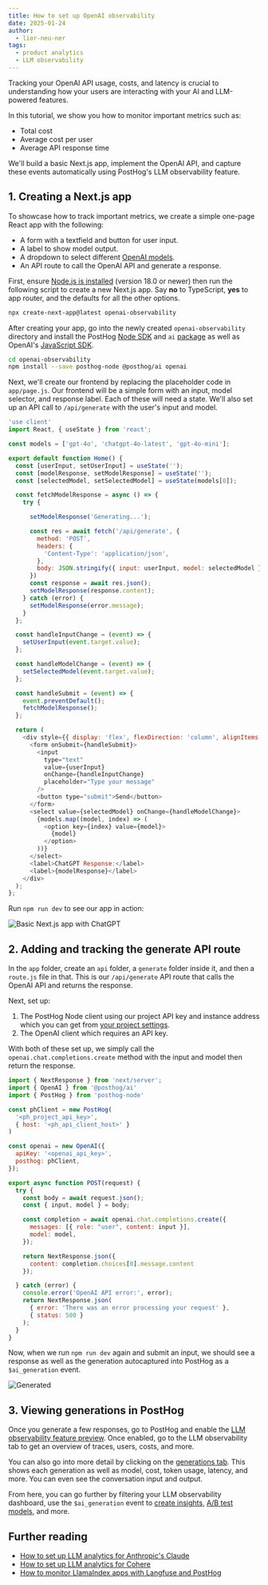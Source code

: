 ```yaml
---
title: How to set up OpenAI observability
date: 2025-01-24
author:
  - lior-neu-ner
tags:
  - product analytics
  - LLM observability
---
```



Tracking your OpenAI API usage, costs, and latency is crucial to understanding how your users are interacting with your AI and LLM-powered features. 

In this tutorial, we show you how to monitor important metrics such as:

- Total cost
- Average cost per user
- Average API response time

We'll build a basic Next.js app, implement the OpenAI API, and capture these events automatically using PostHog's LLM observability feature.

## 1. Creating a Next.js app

To showcase how to track important metrics, we create a simple one-page React app with the following:

- A form with a textfield and button for user input.
- A label to show model output.
- A dropdown to select different [OpenAI models](https://platform.openai.com/docs/models).
- An API route to call the OpenAI API and generate a response.

First, ensure [Node.js is installed](https://nodejs.dev/en/learn/how-to-install-nodejs/) (version 18.0 or newer) then run the following script to create a new Next.js app. Say **no** to TypeScript, **yes** to app router, and the defaults for all the other options.

```bash
npx create-next-app@latest openai-observability
```

After creating your app, go into the newly created `openai-observability` directory and install the PostHog [Node SDK](/docs/libraries/node) and `ai` [package](/docs/ai-engineering/observability) as well as OpenAI's [JavaScript SDK](https://platform.openai.com/docs/libraries/typescript-javascript-library).

```bash
cd openai-observability
npm install --save posthog-node @posthog/ai openai
```

Next, we'll create our frontend by replacing the placeholder code in `app/page.js`. Our frontend will be a simple form with an input, model selector, and response label. Each of these will need a state. We'll also set up an API call to `/api/generate` with the user's input and model.

```js file=app/page.js
'use client'
import React, { useState } from 'react';

const models = ['gpt-4o', 'chatgpt-4o-latest', 'gpt-4o-mini'];

export default function Home() {
  const [userInput, setUserInput] = useState('');
  const [modelResponse, setModelResponse] = useState('');
  const [selectedModel, setSelectedModel] = useState(models[0]);

  const fetchModelResponse = async () => {
    try {

      setModelResponse('Generating...');

      const res = await fetch('/api/generate', {
        method: 'POST',
        headers: {
          'Content-Type': 'application/json',
        },
        body: JSON.stringify({ input: userInput, model: selectedModel }),
      })
      const response = await res.json();
      setModelResponse(response.content);
    } catch (error) {
      setModelResponse(error.message);
    }
  };

  const handleInputChange = (event) => {
    setUserInput(event.target.value);
  };

  const handleModelChange = (event) => {
    setSelectedModel(event.target.value);
  };

  const handleSubmit = (event) => {
    event.preventDefault();
    fetchModelResponse();
  };

  return (
    <div style={{ display: 'flex', flexDirection: 'column', alignItems: 'center', justifyContent: 'center', minHeight: '100vh', gap: '20px' }}>
      <form onSubmit={handleSubmit}>
        <input
          type="text"
          value={userInput}
          onChange={handleInputChange}
          placeholder="Type your message"
        />
        <button type="submit">Send</button>
      </form>
      <select value={selectedModel} onChange={handleModelChange}>
        {models.map((model, index) => (
          <option key={index} value={model}>
            {model}
          </option>
        ))}
      </select>     
      <label>ChatGPT Response:</label>
      <label>{modelResponse}</label>
    </div>
  );
};
```

Run `npm run dev` to see our app in action:

![Basic Next.js app with ChatGPT](https://res.cloudinary.com/dmukukwp6/image/upload/Clean_Shot_2025_01_23_at_10_50_12_2x_482fd1852c.png)

## 2. Adding and tracking the generate API route

In the `app` folder, create an `api` folder, a `generate` folder inside it, and then a `route.js` file in that. This is our `/api/generate` API route that calls the OpenAI API and returns the response. 

Next, set up:

1. The PostHog Node client using our project API key and instance address which you can get from [your project settings](https://us.posthog.com/settings/project). 
2. The OpenAI client which requires an API key.

With both of these set up, we simply call the `openai.chat.completions.create` method with the input and model then return the response.

```js file=app/api/generate.js
import { NextResponse } from 'next/server';
import { OpenAI } from '@posthog/ai'
import { PostHog } from 'posthog-node'

const phClient = new PostHog(
  '<ph_project_api_key>',
  { host: '<ph_api_client_host>' }
)

const openai = new OpenAI({
  apiKey: '<openai_api_key>',
  posthog: phClient,
});

export async function POST(request) {
  try {
    const body = await request.json();
    const { input, model } = body;

    const completion = await openai.chat.completions.create({
      messages: [{ role: "user", content: input }],
      model: model,
    });

    return NextResponse.json({ 
      content: completion.choices[0].message.content 
    });

  } catch (error) {
    console.error('OpenAI API error:', error);
    return NextResponse.json(
      { error: 'There was an error processing your request' },
      { status: 500 }
    );
  }
}
```

Now, when we run `npm run dev` again and submit an input, we should see a response as well as the generation autocaptured into PostHog as a `$ai_generation` event.

![Generated](https://res.cloudinary.com/dmukukwp6/image/upload/Clean_Shot_2025_01_23_at_10_50_43_2x_9cb0149c7e.png)

## 3. Viewing generations in PostHog

Once you generate a few responses, go to PostHog and enable the [LLM observability feature preview](https://app.posthog.com/settings/user-feature-previews%3Allm-observability). Once enabled, go to the LLM observability tab to get an overview of traces, users, costs, and more.

<ProductScreenshot
  imageLight="https://res.cloudinary.com/dmukukwp6/image/upload/Clean_Shot_2025_01_23_at_10_58_04_2x_a87f97d692.png" 
  imageDark="https://res.cloudinary.com/dmukukwp6/image/upload/Clean_Shot_2025_01_23_at_10_57_32_2x_f8d6385951.png"
  alt="LLM observability dashboard" 
  classes="rounded"
/>

You can also go into more detail by clicking on the [generations tab](https://us.posthog.com/llm-observability/generations). This shows each generation as well as model, cost, token usage, latency, and more. You can even see the conversation input and output.

<ProductScreenshot
  imageLight="https://res.cloudinary.com/dmukukwp6/image/upload/Clean_Shot_2025_01_23_at_11_05_47_2x_31ac89084d.png" 
  imageDark="https://res.cloudinary.com/dmukukwp6/image/upload/Clean_Shot_2025_01_23_at_11_04_38_2x_4029e378cb.png"
  alt="LLM observability dashboard" 
  classes="rounded"
/>

From here, you can go further by filtering your LLM observability dashboard, use the `$ai_generation` event to [create insights](/docs/product-analytics/insights), [A/B test models](/tutorials/llm-ab-tests), and more.

## Further reading

- [How to set up LLM analytics for Anthropic's Claude](/tutorials/anthropic-analytics) 
- [How to set up LLM analytics for Cohere](/tutorials/cohere-analytics)
- [How to monitor LlamaIndex apps with Langfuse and PostHog](/tutorials/monitor-llama-index-with-langfuse)

<NewsletterForm />

